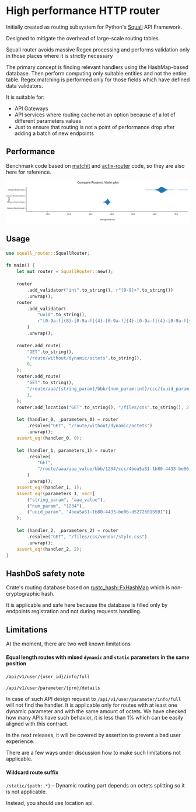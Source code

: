 # High performance HTTP router

Initially created as routing subsystem for Python's [Squall] API Framework.

Designed to mitigate the overhead of large-scale routing tables.

Squall router avoids massive Regex processing and performs validation only in those places where it is strictly necessary

The primary concept is finding relevant handlers using the HashMap-based database.
Then perform computing only suitable entities and not the entire table.
Regex matching is performed only for those fields which have defined data validators.

It is suitable for:
- API Gateways
- API services where routing cache not an option because of a lot of different parameters values
- Just to ensure that routing is not a point of performance drop after adding a batch of new endpoints


## Performance 
Benchmark code based on [matchit] and [actix-router] code, so they are also here for reference.

<div>
<img src="https://raw.githubusercontent.com/mtag-dev/rs-squall-router/main/assets/violin.svg" />
</div>


## Usage

```rust
use squall_router::SquallRouter;

fn main() {
    let mut router = SquallRouter::new();

    router
        .add_validator("int".to_string(), r"[0-9]+".to_string())
        .unwrap();
    router
        .add_validator(
            "uuid".to_string(),
            r"[0-9a-f]{8}-[0-9a-f]{4}-[0-9a-f]{4}-[0-9a-f]{4}-[0-9a-f]{12}".to_string(),
        )
        .unwrap();

    router.add_route(
        "GET".to_string(),
        "/route/without/dynamic/octets".to_string(),
        0,
    );
    router.add_route(
        "GET".to_string(),
        "/route/aaa/{string_param}/bbb/{num_param:int}/ccc/{uuid_param:uuid}".to_string(),
        1,
    );
    router.add_location("GET".to_string(), "/files/css".to_string(), 2);

    let (handler_0, _parameters_0) = router
        .resolve("GET", "/route/without/dynamic/octets")
        .unwrap();
    assert_eq!(handler_0, 0);

    let (handler_1, parameters_1) = router
        .resolve(
            "GET",
            "/route/aaa/aaa_value/bbb/1234/ccc/4bea5a51-1b80-4433-be06-d52726015591",
        )
        .unwrap();
    assert_eq!(handler_1, 1);
    assert_eq!(parameters_1, vec![
        ("string_param", "aaa_value"),
        ("num_param", "1234"),
        ("uuid_param", "4bea5a51-1b80-4433-be06-d52726015591")]
    );

    let (handler_2, _parameters_2) = router
        .resolve("GET", "/files/css/vendor/style.css")
        .unwrap();
    assert_eq!(handler_2, 2);
}
```


## HashDoS safety note

Crate's routing database based on [rustc_hash::FxHashMap] which is non-cryptographic hash.

It is applicable and safe here because the database is filled only by endpoints registration and not during requests handling.


## Limitations

At the moment, there are two well known limitations

#### Equal length routes with mixed `dynamic` and `static` parameters in the same position

`/api/v1/user/{user_id}/info/full`

`/api/v1/user/parameter/{prm}/details`

In case of such API design request to `/api/v1/user/parameter/info/full` will not find the handler.
It is applicable only for routes with at least one dynamic parameter and with the same amount of octets.
We have checked how many APIs have such behavior, it is less than 1% which can be easily aligned with this contract.

In the next releases, it will be covered by assertion to prevent a bad user experience.

There are a few ways under discussion how to make such limitations not applicable.

#### Wildcard route suffix

`/static/{path:.*}` - Dynamic routing part depends on octets splitting so it is not applicable.

Instead, you should use location api.

[matchit]: https://crates.io/crates/matchit
[actix-router]: https://crates.io/crates/actix-router
[Squall]: https://github.com/mtag-dev/squall
[rustc_hash::FxHashMap]: https://docs.rs/rustc-hash/latest/rustc_hash/struct.FxHasher.html
